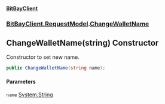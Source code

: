 #### [BitBayClient](./index.md 'index')
### [BitBayClient.RequestModel](./BitBayClient-RequestModel.md 'BitBayClient.RequestModel').[ChangeWalletName](./BitBayClient-RequestModel-ChangeWalletName.md 'BitBayClient.RequestModel.ChangeWalletName')
## ChangeWalletName(string) Constructor
Constructor to set new name.  
```csharp
public ChangeWalletName(string name);
```
#### Parameters
<a name='BitBayClient-RequestModel-ChangeWalletName-ChangeWalletName(string)-name'></a>
`name` [System.String](https://docs.microsoft.com/en-us/dotnet/api/System.String 'System.String')  
  
  
